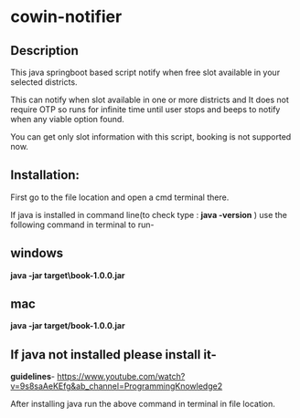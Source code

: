 # cowin-notifier
Description
------
This java springboot based script notify when free slot available in your selected districts. 

This can notify when slot available in one or more districts and It does not require OTP so runs for infinite time until user stops and beeps to notify when any viable option found.

You can get only slot information with this script, booking is not supported now.

Installation:
------
First go to the file location and open a cmd terminal there.

If java is installed in command line(to check type : **java -version** ) use the following command in terminal to run-

**windows**
-----
**java -jar  target\book-1.0.0.jar**

**mac**
-----
**java -jar  target/book-1.0.0.jar**


If java not installed please install it-
---
**guidelines**- https://www.youtube.com/watch?v=9s8saAeKEfg&ab_channel=ProgrammingKnowledge2

After installing java run the above command in terminal in file location.

